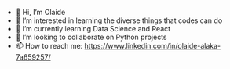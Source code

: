 - 👋 Hi, I’m Olaide
- 👀 I’m interested in learning the diverse things that codes can do
- 🌱 I’m currently learning Data Science and React
- 💞️ I’m looking to collaborate on Python projects
- 📫 How to reach me: https://www.linkedin.com/in/olaide-alaka-7a659257/

<!---
toweralaka/toweralaka is a ✨ special ✨ repository because its `README.md` (this file) appears on your GitHub profile.
You can click the Preview link to take a look at your changes.
--->
